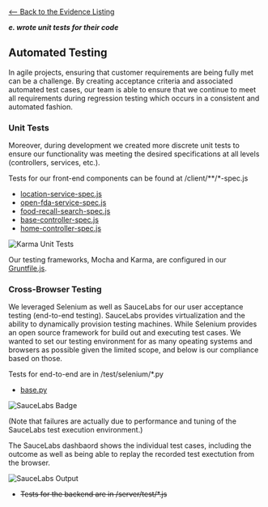 [<-- Back to the Evidence Listing](https://github.com/philarmour/staged-content/edit/master/Evidence)

***e. wrote unit tests for their code***

## Automated Testing
In agile projects, ensuring that customer requirements are being fully met can be a challenge.  By creating acceptance criteria and associated automated test cases, our team is able to ensure that we continue to meet all requirements during regression testing which occurs in a consistent and automated fashion.

### Unit Tests
Moreover, during development we created more discrete unit tests to ensure our functionality was meeting the desired specifications at all levels (controllers, services, etc.).  

Tests for our front-end components can be found at /client/\*\*/*-spec.js
* [location-service-spec.js](https://github.com/itgfirm/safe-food/blob/master/client/scripts/components/services/location-service/location-service-spec.js)
* [open-fda-service-spec.js](https://github.com/itgfirm/safe-food/blob/master/client/scripts/components/services/open-fda-service/open-fda-service-spec.js)
* [food-recall-search-spec.js](https://github.com/itgfirm/safe-food/blob/master/client/scripts/features/food-recall-search/food-recall-search-spec.js)
* [base-controller-spec.js](https://github.com/itgfirm/safe-food/blob/master/client/scripts/features/base/base-controller-spec.js)
* [home-controller-spec.js](https://github.com/itgfirm/safe-food/blob/master/client/scripts/features/home/home-controller-spec.js)

![Karma Unit Tests](https://github.com/philarmour/staged-content/raw/master/Evidence/e/Unit_Tests_Results.png)

Our testing frameworks, Mocha and Karma, are configured in our [Gruntfile.js](https://github.com/itgfirm/safe-food/blob/master/Gruntfile.js).


### Cross-Browser Testing
We leveraged Selenium as well as SauceLabs for our user acceptance testing (end-to-end testing).  SauceLabs provides virtualization and the ability to dynamically provision testing machines.  While Selenium provides an open source framework for build out and executing test cases. We wanted to set our testing environment for as many opeating systems and browsers as possible given the limited scope, and below is our compliance based on those.  

Tests for end-to-end are in /test/selenium/*.py
* [base.py](https://github.com/itgfirm/safe-food/blob/master/test/selenium/base.py)

![SauceLabs Badge](https://github.com/philarmour/staged-content/raw/master/Evidence/e/SauceLabs_badge_cross-browser.png)

(Note that failures are actually due to performance and tuning of the SauceLabs test execution environment.)

The SauceLabs dashbaord shows the individual test cases, including the outcome as well as being able to replay the recorded test exectution from the browser.

![SauceLabs Output](https://github.com/philarmour/staged-content/raw/master/Evidence/e/cross-browser_sauce.png)


* ~~Tests for the backend are in /server/test/*.js~~
